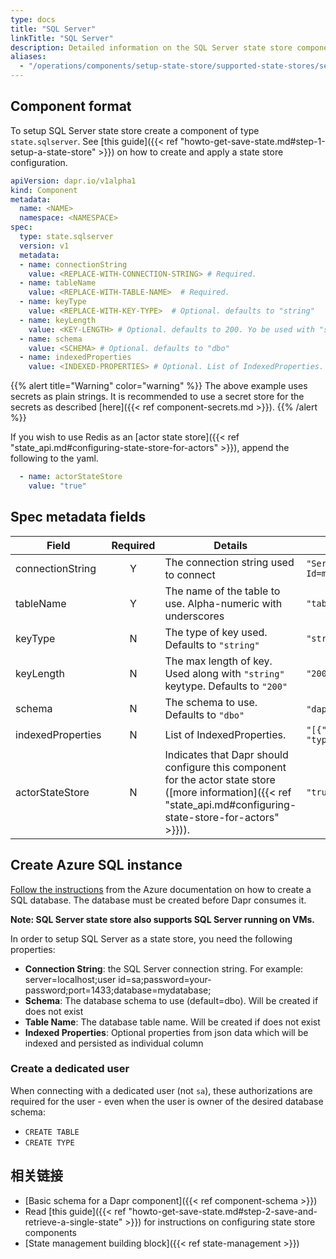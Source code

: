 ```yaml
---
type: docs
title: "SQL Server"
linkTitle: "SQL Server"
description: Detailed information on the SQL Server state store component
aliases:
  - "/operations/components/setup-state-store/supported-state-stores/setup-sqlserver/"
---
```


## Component format

To setup SQL Server state store create a component of type `state.sqlserver`. See [this guide]({{< ref "howto-get-save-state.md#step-1-setup-a-state-store" >}}) on how to create and apply a state store configuration.


```yaml
apiVersion: dapr.io/v1alpha1
kind: Component
metadata:
  name: <NAME>
  namespace: <NAMESPACE>
spec:
  type: state.sqlserver
  version: v1
  metadata:
  - name: connectionString
    value: <REPLACE-WITH-CONNECTION-STRING> # Required.
  - name: tableName
    value: <REPLACE-WITH-TABLE-NAME>  # Required.
  - name: keyType
    value: <REPLACE-WITH-KEY-TYPE>  # Optional. defaults to "string"
  - name: keyLength
    value: <KEY-LENGTH> # Optional. defaults to 200. Yo be used with "string" keyType
  - name: schema
    value: <SCHEMA> # Optional. defaults to "dbo"
  - name: indexedProperties
    value: <INDEXED-PROPERTIES> # Optional. List of IndexedProperties.

```

{{% alert title="Warning" color="warning" %}}
The above example uses secrets as plain strings. It is recommended to use a secret store for the secrets as described [here]({{< ref component-secrets.md >}}).
{{% /alert %}}

If you wish to use Redis as an [actor state store]({{< ref "state_api.md#configuring-state-store-for-actors" >}}), append the following to the yaml.

```yaml
  - name: actorStateStore
    value: "true"
```

## Spec metadata fields

| Field             | Required | Details                                                                                                                                                            | Example                                                                                             |
| ----------------- |:--------:| ------------------------------------------------------------------------------------------------------------------------------------------------------------------ | --------------------------------------------------------------------------------------------------- |
| connectionString  |    Y     | The connection string used to connect                                                                                                                              | `"Server=myServerName\myInstanceName;Database=myDataBase;User Id=myUsername;Password=myPassword;"` |
| tableName         |    Y     | The name of the table to use. Alpha-numeric with underscores                                                                                                       | `"table_name"`                                                                                      |
| keyType           |    N     | The type of key used. Defaults to `"string"`                                                                                                                       | `"string"`                                                                                          |
| keyLength         |    N     | The max length of key. Used along with `"string"` keytype. Defaults to `"200"`                                                                                     | `"200"`                                                                                             |
| schema            |    N     | The schema to use. Defaults to `"dbo"`                                                                                                                             | `"dapr"`,`"dbo"`                                                                                    |
| indexedProperties |    N     | List of IndexedProperties.                                                                                                                                         | `"[{"ColumnName": "column", "Property": "property", "Type": "type"}]"`                              |
| actorStateStore   |    N     | Indicates that Dapr should configure this component for the actor state store ([more information]({{< ref "state_api.md#configuring-state-store-for-actors" >}})). | `"true"`                                                                                            |


## Create Azure SQL instance

[Follow the instructions](https://docs.microsoft.com/azure/sql-database/sql-database-single-database-get-started?tabs=azure-portal) from the Azure documentation on how to create a SQL database.  The database must be created before Dapr consumes it.

**Note: SQL Server state store also supports SQL Server running on VMs.**

In order to setup SQL Server as a state store, you need the following properties:

- **Connection String**: the SQL Server connection string. For example: server=localhost;user id=sa;password=your-password;port=1433;database=mydatabase;
- **Schema**: The database schema to use (default=dbo). Will be created if does not exist
- **Table Name**: The database table name. Will be created if does not exist
- **Indexed Properties**: Optional properties from json data which will be indexed and persisted as individual column

### Create a dedicated user

When connecting with a dedicated user (not `sa`), these authorizations are required for the user - even when the user is owner of the desired database schema:

- `CREATE TABLE`
- `CREATE TYPE`

## 相关链接
- [Basic schema for a Dapr component]({{< ref component-schema >}})
- Read [this guide]({{< ref "howto-get-save-state.md#step-2-save-and-retrieve-a-single-state" >}}) for instructions on configuring state store components
- [State management building block]({{< ref state-management >}})
